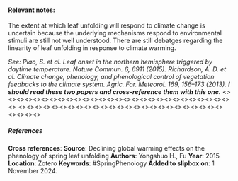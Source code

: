 #### **Relevant notes**:
The extent at which leaf unfolding will respond to climate change is uncertain because the underlying mechanisms respond to environmental stimuli are still not well understood. There are still debatges regarding the linearity of leaf unfolding in response to climate warming. 

*See: Piao, S. et al. Leaf onset in the northern hemisphere triggered by daytime temperature. Nature Commun. 6, 6911 (2015).*
*Richardson, A. D. et al. Climate change, phenology, and phenological control of vegetation feedbacks to the climate system. Agric. For. Meteorol. 169, 156–173 (2013).*
***I should read these two papers and cross-reference them with this one.*** 
<><><><><><><><><><><><><><><><><><><><><><><><><><><><><>
<><><><><><><><><><><><><><><><><><><><><><><><><><><><><>
##### References
**Cross references**:
**Source**: Declining global warming effects on the phenology of spring leaf unfolding
**Authors**: Yongshuo H., Fu
**Year**: 2015
**Location**: Zotero
**Keywords**: #SpringPhenology 
**Added to slipbox on**:  1 November 2024. 